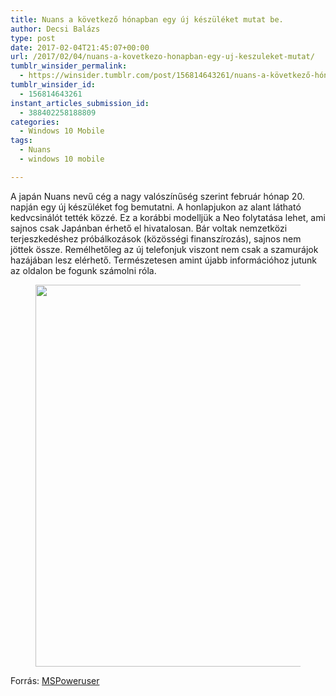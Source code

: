```yaml
---
title: Nuans a következő hónapban egy új készüléket mutat be.
author: Decsi Balázs
type: post
date: 2017-02-04T21:45:07+00:00
url: /2017/02/04/nuans-a-kovetkezo-honapban-egy-uj-keszuleket-mutat/
tumblr_winsider_permalink:
  - https://winsider.tumblr.com/post/156814643261/nuans-a-következő-hónapban-egy-új-készüléket-mutat
tumblr_winsider_id:
  - 156814643261
instant_articles_submission_id:
  - 388402258188809
categories:
  - Windows 10 Mobile
tags:
  - Nuans
  - windows 10 mobile

---
```

A japán Nuans nevű cég a nagy valószínűség szerint február hónap 20. napján egy új készüléket fog bemutatni. A honlapjukon az alant látható kedvcsinálót tették közzé. Ez a korábbi modelljük a Neo folytatása lehet, ami sajnos csak Japánban érhető el hivatalosan. Bár voltak nemzetközi terjeszkedéshez próbálkozások (közösségi finanszírozás), sajnos nem jöttek össze. Remélhetőleg az új telefonjuk viszont nem csak a szamurájok hazájában lesz elérhető. Természetesen amint újabb információhoz jutunk az oldalon be fogunk számolni róla.<figure class="tmblr-full">

<img loading="lazy" class="aligncenter wp-image-160 size-large" src="https://winsider.hu/wp-content/uploads/2017/02/nuans-1024x611.jpg" width="1024" height="611" srcset="https://winsider.hu/wp-content/uploads/2017/02/nuans-1024x611.jpg 1024w, https://winsider.hu/wp-content/uploads/2017/02/nuans-300x179.jpg 300w, https://winsider.hu/wp-content/uploads/2017/02/nuans-768x459.jpg 768w, https://winsider.hu/wp-content/uploads/2017/02/nuans.jpg 1030w" sizes="(max-width: 1024px) 100vw, 1024px" /> </figure> 

Forrás: [MSPoweruser][1]

 [1]: https://mspoweruser.com/nuans-launching-new-phone-later-month/